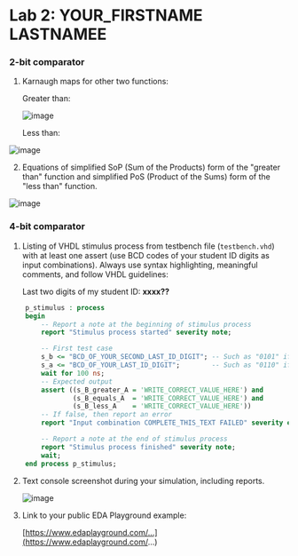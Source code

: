# Lab 2: YOUR_FIRSTNAME LASTNAMEE

### 2-bit comparator

1. Karnaugh maps for other two functions:

   Greater than:

   ![image](https://user-images.githubusercontent.com/99410759/155109033-d8e74a73-29c4-4f93-8911-d1d2d7d8a184.png)


   Less than:

  ![image](https://user-images.githubusercontent.com/99410759/155108903-859121c9-2620-4a08-8477-3e03c7b1a322.png)


2. Equations of simplified SoP (Sum of the Products) form of the "greater than" function and simplified PoS (Product of the Sums) form of the "less than" function.

![image](https://user-images.githubusercontent.com/99410759/155108729-3a72de9c-b33c-4b56-9e58-9a7fa173d1bf.png)

### 4-bit comparator

1. Listing of VHDL stimulus process from testbench file (`testbench.vhd`) with at least one assert (use BCD codes of your student ID digits as input combinations). Always use syntax highlighting, meaningful comments, and follow VHDL guidelines:

   Last two digits of my student ID: **xxxx??**

```vhdl
    p_stimulus : process
    begin
        -- Report a note at the beginning of stimulus process
        report "Stimulus process started" severity note;

        -- First test case
        s_b <= "BCD_OF_YOUR_SECOND_LAST_ID_DIGIT"; -- Such as "0101" if ID = xxxx56
        s_a <= "BCD_OF_YOUR_LAST_ID_DIGIT";        -- Such as "0110" if ID = xxxx56
        wait for 100 ns;
        -- Expected output
        assert ((s_B_greater_A = 'WRITE_CORRECT_VALUE_HERE') and
                (s_B_equals_A  = 'WRITE_CORRECT_VALUE_HERE') and
                (s_B_less_A    = 'WRITE_CORRECT_VALUE_HERE'))
        -- If false, then report an error
        report "Input combination COMPLETE_THIS_TEXT FAILED" severity error;

        -- Report a note at the end of stimulus process
        report "Stimulus process finished" severity note;
        wait;
    end process p_stimulus;
```

2. Text console screenshot during your simulation, including reports.

   ![image](https://user-images.githubusercontent.com/99410759/155112307-843ad98f-215d-47f0-a234-91e7545021e2.png)

3. Link to your public EDA Playground example:

   [https://www.edaplayground.com/...](https://www.edaplayground.com/...)
